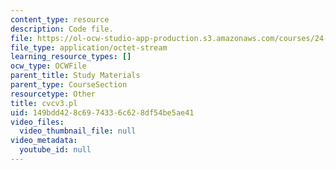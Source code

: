 ```yaml
---
content_type: resource
description: Code file.
file: https://ol-ocw-studio-app-production.s3.amazonaws.com/courses/24-964-topics-in-phonology-fall-2004/149bdd428c6974336c628df54be5ae41_cvcv3.pl
file_type: application/octet-stream
learning_resource_types: []
ocw_type: OCWFile
parent_title: Study Materials
parent_type: CourseSection
resourcetype: Other
title: cvcv3.pl
uid: 149bdd42-8c69-7433-6c62-8df54be5ae41
video_files:
  video_thumbnail_file: null
video_metadata:
  youtube_id: null
---
```

